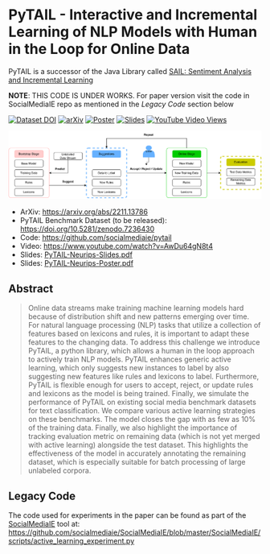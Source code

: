 # PyTAIL - Interactive and Incremental Learning of NLP Models with Human in the Loop for Online Data

PyTAIL is a successor of the Java Library called [SAIL: Sentiment Analysis and Incremental Learning](https://github.com/uiuc-ischool-scanr/SAIL)


**NOTE**: THIS CODE IS UNDER WORKS. For paper version visit the code in SocialMediaIE repo as mentioned in the *Legacy Code* section below


[![Dataset DOI](https://zenodo.org/badge/DOI/10.5281/zenodo.7236430.svg)](https://doi.org/10.5281/zenodo.7236430) [![arXiv](https://img.shields.io/badge/arXiv-2210.08129-b31b1b.svg)](https://arxiv.org/abs/2211.13786) [![Poster](https://img.shields.io/badge/Poster-Neurips2022-b31b1b.svg)](./PyTAIL-Neurips-Poster.pdf) [![Slides](https://img.shields.io/badge/Slides-Neurips2022-b31b1b.svg)](./PyTAIL-Neurips-Slides.pdf) [![YouTube Video Views](https://img.shields.io/youtube/views/AwDu64gN8t4?style=social)](https://www.youtube.com/watch?v=AwDu64gN8t4)


![PyTAIL Logo](./pytail.logo.png)



* ArXiv: https://arxiv.org/abs/2211.13786 
* PyTAIL Benchmark Dataset (to be released): https://doi.org/10.5281/zenodo.7236430 
* Code: https://github.com/socialmediaie/pytail 
* Video: https://www.youtube.com/watch?v=AwDu64gN8t4 
* Slides: [PyTAIL-Neurips-Slides.pdf](./PyTAIL-Neurips-Slides.pdf)
* Slides: [PyTAIL-Neurips-Poster.pdf](./PyTAIL-Neurips-Poster.pdf)

## Abstract

> Online data streams make training machine learning models hard because of distribution shift and new patterns emerging over time. For natural language processing (NLP) tasks that utilize a collection of features based on lexicons and rules, it is important to adapt these features to the changing data. To address this challenge we introduce PyTAIL, a python library, which allows a human in the loop approach to actively train NLP models. PyTAIL enhances generic active learning, which only suggests new instances to label by also suggesting new features like rules and lexicons to label. Furthermore, PyTAIL is flexible enough for users to accept, reject, or update rules and lexicons as the model is being trained. Finally, we simulate the performance of PyTAIL on existing social media benchmark datasets for text classification. We compare various active learning strategies on these benchmarks. The model closes the gap with as few as 10% of the training data. Finally, we also highlight the importance of tracking evaluation metric on remaining data (which is not yet merged with active learning) alongside the test dataset. This highlights the effectiveness of the model in accurately annotating the remaining dataset, which is especially suitable for batch processing of large unlabeled corpora.


## Legacy Code

The code used for experiments in the paper can be found as part of the [SocialMediaIE](https://github.com/socialmediaie/SocialMediaIE) tool at: https://github.com/socialmediaie/SocialMediaIE/blob/master/SocialMediaIE/scripts/active_learning_experiment.py